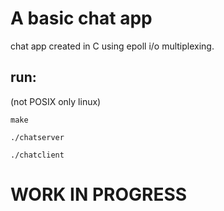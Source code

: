 # A basic chat app

chat app created in C using epoll i/o multiplexing.

## run:

(not POSIX only linux)

`make`

`./chatserver`

`./chatclient`

# WORK IN PROGRESS

